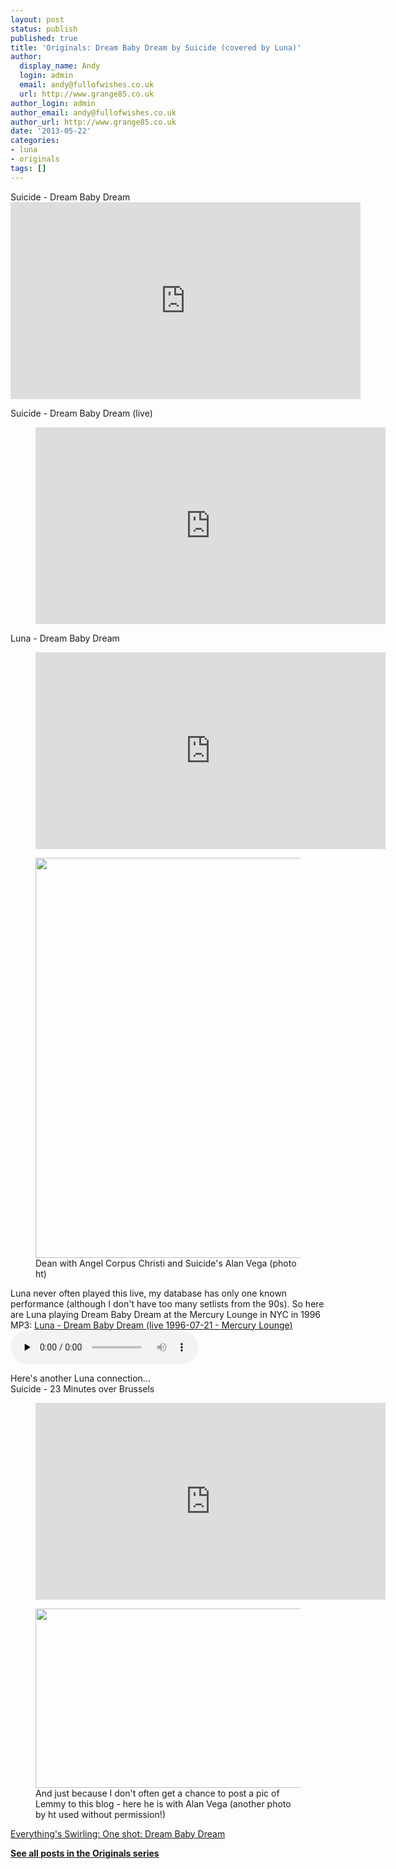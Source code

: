 ```yaml
---
layout: post
status: publish
published: true
title: 'Originals: Dream Baby Dream by Suicide (covered by Luna)'
author:
  display_name: Andy
  login: admin
  email: andy@fullofwishes.co.uk
  url: http://www.grange85.co.uk
author_login: admin
author_email: andy@fullofwishes.co.uk
author_url: http://www.grange85.co.uk
date: '2013-05-22'
categories:
- luna
- originals
tags: []
---
```

<p>Suicide - Dream Baby Dream<br />
<iframe width="560" height="315" src="https://www.youtube-nocookie.com/embed/1FFIFsK1duw<br />" frameborder="0" allowfullscreen></iframe>
<a id="more"></a><a id="more-4172"></a></p>
<p>Suicide - Dream Baby Dream (live)</p>
<figure class="caption aligncenter"><iframe width="560" height="315" src="https://www.youtube-nocookie.com/embed/M3mgNpHgMQQ" frameborder="0" allowfullscreen></iframe><figcaption class="caption-text"></figcaption></figure>
<p>Luna - Dream Baby Dream</p>
<figure class="caption aligncenter"><iframe width="560" height="315" src="https://www.youtube-nocookie.com/embed/iSIBpC4xRV4" frameborder="0" allowfullscreen></iframe><figcaption class="caption-text"></figcaption></figure>
<p><figure class="caption aligncenter"><img src="https://media.fullofwishes.co.uk/05-dean_wareham/pictures/dw_angel_vega_ht.jpg" width="526" height="640" class /><figcaption class="caption-text"> Dean with Angel Corpus Christi and Suicide's Alan Vega (photo ht)</figcaption></figure>
<p>Luna never often played this live, my database has only one known performance (although I don't have too many setlists from the 90s). So here are Luna playing Dream Baby Dream at the Mercury Lounge in NYC in 1996<br />
MP3: <a href="https://media.fullofwishes.co.uk/02-luna/audio/Luna_1996-07-21_14_Dream-Baby-Dream.mp3">Luna - Dream Baby Dream (live 1996-07-21 - Mercury Lounge)</a><br />
<audio src="https://media.fullofwishes.co.uk/02-luna/audio/Luna_1996-07-21_14_Dream-Baby-Dream.mp3" preload="none" controls /></p>
<p>Here's another Luna connection...<br />
Suicide - 23 Minutes over Brussels</p>
<figure class="caption aligncenter"><iframe width="560" height="315" src="https://www.youtube-nocookie.com/embed/ZqmK8EYrNDs" frameborder="0" allowfullscreen></iframe><figcaption class="caption-text"></figcaption></figure>
<p><figure class="caption aligncenter"><img src="https://media.fullofwishes.co.uk/00-misc/pictures/alan_vega_lemmy_ht.jpg" width="427" height="287" class /><figcaption class="caption-text"> And just because I don't often get a chance to post a pic of Lemmy to this blog - here he is with Alan Vega (another photo by ht used without permission!)</figcaption></figure>
<p><ins datetime="2013-05-22T12:28:56+00:00"><a href="http://www.grange85.co.uk/swirling/2012/07/26/one-shot-dream-baby-dream/" title="One shot: Dream Baby Dream">Everything's Swirling: One shot: Dream Baby Dream</a></ins></p>
<p><strong><a href="/category/originals/" title="List: Originals">See all posts in the Originals series</a></strong></p>
